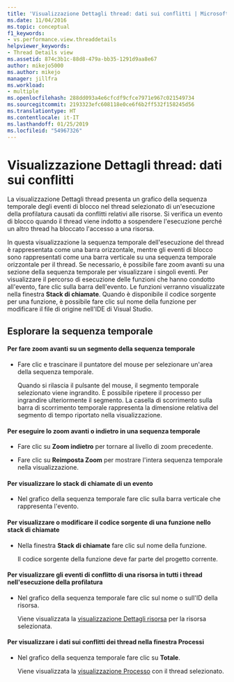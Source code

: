 ```yaml
---
title: 'Visualizzazione Dettagli thread: dati sui conflitti | Microsoft Docs'
ms.date: 11/04/2016
ms.topic: conceptual
f1_keywords:
- vs.performance.view.threaddetails
helpviewer_keywords:
- Thread Details view
ms.assetid: 874c3b1c-88d8-479a-bb35-1291d9aa8e67
author: mikejo5000
ms.author: mikejo
manager: jillfra
ms.workload:
- multiple
ms.openlocfilehash: 288dd093a4e6cfcdf9cfce7971e967c021549734
ms.sourcegitcommit: 2193323efc608118e0ce6f6b2ff532f158245d56
ms.translationtype: HT
ms.contentlocale: it-IT
ms.lasthandoff: 01/25/2019
ms.locfileid: "54967326"
---
```

# <a name="thread-details-view---contention-data"></a>Visualizzazione Dettagli thread: dati sui conflitti
La visualizzazione Dettagli thread presenta un grafico della sequenza temporale degli eventi di blocco nel thread selezionato di un'esecuzione della profilatura causati da conflitti relativi alle risorse. Si verifica un evento di blocco quando il thread viene indotto a sospendere l'esecuzione perché un altro thread ha bloccato l'accesso a una risorsa.  
  
 In questa visualizzazione la sequenza temporale dell'esecuzione del thread è rappresentata come una barra orizzontale, mentre gli eventi di blocco sono rappresentati come una barra verticale su una sequenza temporale orizzontale per il thread. Se necessario, è possibile fare zoom avanti su una sezione della sequenza temporale per visualizzare i singoli eventi. Per visualizzare il percorso di esecuzione delle funzioni che hanno condotto all'evento, fare clic sulla barra dell'evento. Le funzioni verranno visualizzate nella finestra **Stack di chiamate**. Quando è disponibile il codice sorgente per una funzione, è possibile fare clic sul nome della funzione per modificare il file di origine nell'IDE di Visual Studio.  
  
## <a name="navigate-the-timeline"></a>Esplorare la sequenza temporale  
  
#### <a name="to-zoom-in-on-a-timeline-segment"></a>Per fare zoom avanti su un segmento della sequenza temporale  
  
-   Fare clic e trascinare il puntatore del mouse per selezionare un'area della sequenza temporale.  
  
     Quando si rilascia il pulsante del mouse, il segmento temporale selezionato viene ingrandito. È possibile ripetere il processo per ingrandire ulteriormente il segmento. La casella di scorrimento sulla barra di scorrimento temporale rappresenta la dimensione relativa del segmento di tempo riportato nella visualizzazione.  
  
#### <a name="to-zoom-out-on-a-timeline"></a>Per eseguire lo zoom avanti o indietro in una sequenza temporale  
  
-   Fare clic su **Zoom indietro** per tornare al livello di zoom precedente.  
  
-   Fare clic su **Reimposta Zoom** per mostrare l'intera sequenza temporale nella visualizzazione.  
  
#### <a name="to-view-the-call-stack-of-an-event"></a>Per visualizzare lo stack di chiamate di un evento  
  
-   Nel grafico della sequenza temporale fare clic sulla barra verticale che rappresenta l'evento.  
  
#### <a name="to-view-or-edit-the-source-code-of-a-function-in-the-call-stack"></a>Per visualizzare o modificare il codice sorgente di una funzione nello stack di chiamate  
  
- Nella finestra **Stack di chiamate** fare clic sul nome della funzione.  
  
  Il codice sorgente della funzione deve far parte del progetto corrente.  
  
#### <a name="to-view-the-contention-events-of-a-resource-in-all-threads-in-the-profiling-run"></a>Per visualizzare gli eventi di conflitto di una risorsa in tutti i thread nell'esecuzione della profilatura  
  
-   Nel grafico della sequenza temporale fare clic sul nome o sull'ID della risorsa.  
  
     Viene visualizzata la [visualizzazione Dettagli risorsa](../profiling/resource-details-view-contention-data.md) per la risorsa selezionata.  
  
#### <a name="to-view-the-thread-contention-data-in-the-processes-window"></a>Per visualizzare i dati sui conflitti dei thread nella finestra Processi  
  
-   Nel grafico della sequenza temporale fare clic su **Totale**.  
  
     Viene visualizzata la [visualizzazione Processo](../profiling/process-view-contention-data.md) con il thread selezionato.